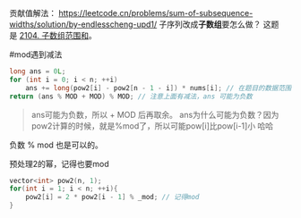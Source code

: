 
贡献值解法： https://leetcode.cn/problems/sum-of-subsequence-widths/solution/by-endlesscheng-upd1/
子序列改成**子数组**要怎么做？
这题是 [2104. 子数组范围和](https://leetcode.cn/problems/sum-of-subarray-ranges/)。

#mod遇到减法
```cpp
long ans = 0L;
for (int i = 0; i < n; ++i)
	ans += long(pow2[i] - pow2[n - 1 - i]) * nums[i]; // 在题目的数据范围下，这不会溢出
return (ans % MOD + MOD) % MOD; // 注意上面有减法，ans 可能为负数
```
> ans可能为负数，所以 + MOD 后再取余。
> ans为什么可能为负数？因为pow2计算的时候，就是%mod了，所以可能pow[i]比pow[i-1]小
> 哈哈

负数 % mod 也是可以的。

预处理2的幂，记得也要mod
```cpp
vector<int> pow2(n, 1);
for(int i = 1; i < n; ++i){
	pow2[i] = 2 * pow2[i - 1] % _mod; // 记得mod
}
```



